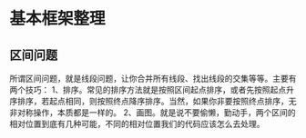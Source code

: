 # 基本框架整理

## 区间问题
所谓区间问题，就是线段问题，让你合并所有线段、找出线段的交集等等。主要有两个技巧：
1、排序。常见的排序方法就是按照区间起点排序，或者先按照起点升序排序，若起点相同，则按照终点降序排序。当然，如果你非要按照终点排序，无非对称操作，本质都是一样的。
2、画图。就是说不要偷懒，勤动手，两个区间的相对位置到底有几种可能，不同的相对位置我们的代码应该怎么去处理。












